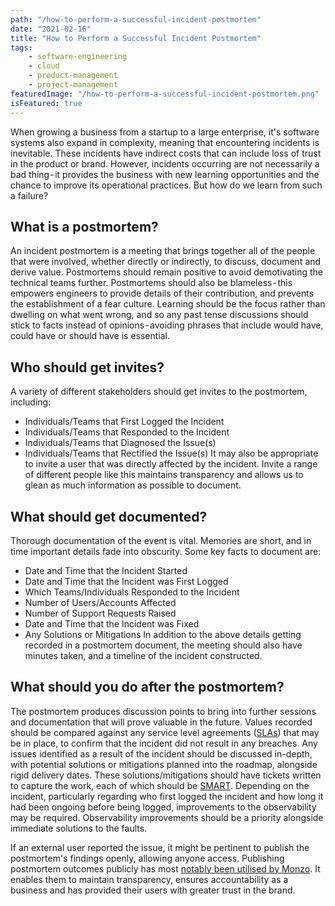 ```yaml
---
path: "/how-to-perform-a-successful-incident-postmortem"
date: "2021-02-16"
title: "How to Perform a Successful Incident Postmortem"
tags:
    - software-engineering
    - cloud
    - product-management
    - project-management
featuredImage: "/how-to-perform-a-successful-incident-postmortem.png"
isFeatured: true
---
```

When growing a business from a startup to a large enterprise, it's software systems also expand in complexity, meaning that encountering incidents is inevitable. These incidents have indirect costs that can include loss of trust in the product or brand. However, incidents occurring are not necessarily a bad thing - it provides the business with new learning opportunities and the chance to improve its operational practices. But how do we learn from such a failure?

## What is a postmortem?
An incident postmortem is a meeting that brings together all of the people that were involved, whether directly or indirectly, to discuss, document and derive value. Postmortems should remain positive to avoid demotivating the technical teams further. Postmortems should also be blameless - this empowers engineers to provide details of their contribution, and prevents the establishment of a fear culture. Learning should be the focus rather than dwelling on what went wrong, and so any past tense discussions should stick to facts instead of opinions - avoiding phrases that include would have, could have or should have is essential.

## Who should get invites?
A variety of different stakeholders should get invites to the postmortem, including:
* Individuals/Teams that First Logged the Incident
* Individuals/Teams that Responded to the Incident
* Individuals/Teams that Diagnosed the Issue(s)
* Individuals/Teams that Rectified the Issue(s)
It may also be appropriate to invite a user that was directly affected by the incident. Invite a range of different people like this maintains transparency and allows us to glean as much information as possible to document.

## What should get documented?
Thorough documentation of the event is vital. Memories are short, and in time important details fade into obscurity. Some key facts to document are:
* Date and Time that the Incident Started
* Date and Time that the Incident was First Logged
* Which Teams/Individuals Responded to the Incident
* Number of Users/Accounts Affected
* Number of Support Requests Raised
* Date and Time that the Incident was Fixed
* Any Solutions or Mitigations
In addition to the above details getting recorded in a postmortem document, the meeting should also have minutes taken, and a timeline of the incident constructed.

## What should you do after the postmortem?
The postmortem produces discussion points to bring into further sessions and documentation that will prove valuable in the future. Values recorded should be compared against any service level agreements ([SLAs](https://www.atlassian.com/itsm/service-request-management/slas)) that may be in place, to confirm that the incident did not result in any breaches. Any issues identified as a result of the incident should be discussed in-depth, with potential solutions or mitigations planned into the roadmap, alongside rigid delivery dates. These solutions/mitigations should have tickets written to capture the work, each of which should be [SMART](https://www.atlassian.com/blog/productivity/how-to-write-smart-goals). Depending on the incident, particularly regarding who first logged the incident and how long it had been ongoing before being logged, improvements to the observability may be required. Observability improvements should be a priority alongside immediate solutions to the faults.

If an external user reported the issue, it might be pertinent to publish the postmortem's findings openly, allowing anyone access. Publishing postmortem outcomes publicly has most [notably been utilised by Monzo](https://monzo.com/blog/2019/09/08/why-monzo-wasnt-working-on-july-29th). It enables them to maintain transparency, ensures accountability as a business and has provided their users with greater trust in the brand.